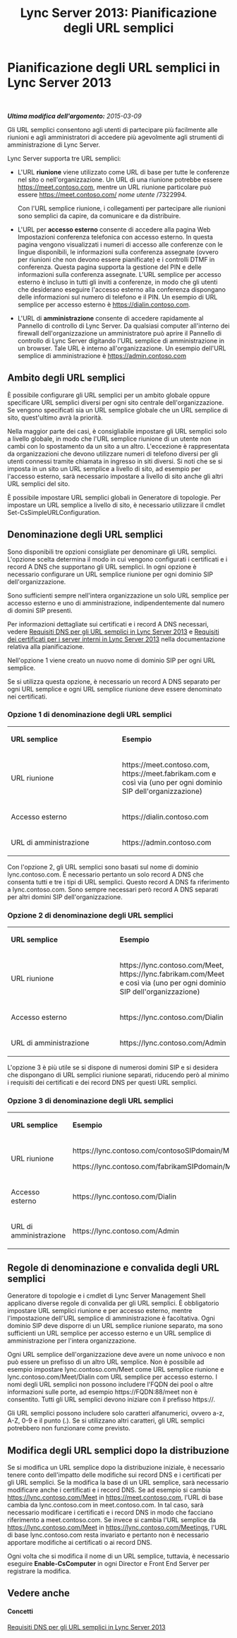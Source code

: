 ﻿---
title: 'Lync Server 2013: Pianificazione degli URL semplici'
TOCTitle: Pianificazione degli URL semplici
ms:assetid: 20e4f4b6-b7ff-4297-b00d-d1211ee800ac
ms:mtpsurl: https://technet.microsoft.com/it-it/library/Gg398287(v=OCS.15)
ms:contentKeyID: 49299908
ms.date: 08/24/2015
mtps_version: v=OCS.15
ms.translationtype: HT
---

# Pianificazione degli URL semplici in Lync Server 2013

 

_**Ultima modifica dell'argomento:** 2015-03-09_

Gli URL semplici consentono agli utenti di partecipare più facilmente alle riunioni e agli amministratori di accedere più agevolmente agli strumenti di amministrazione di Lync Server.

Lync Server supporta tre URL semplici:

  - L'URL **riunione** viene utilizzato come URL di base per tutte le conferenze nel sito o nell'organizzazione. Un URL di una riunione potrebbe essere https://meet.contoso.com, mentre un URL riunione particolare può essere https://meet.contoso.com/ *nome utente* /7322994.
    
    Con l'URL semplice riunione, i collegamenti per partecipare alle riunioni sono semplici da capire, da comunicare e da distribuire.

  - L'URL per **accesso esterno** consente di accedere alla pagina Web Impostazioni conferenza telefonica con accesso esterno. In questa pagina vengono visualizzati i numeri di accesso alle conferenze con le lingue disponibili, le informazioni sulla conferenza assegnate (ovvero per riunioni che non devono essere pianificate) e i controlli DTMF in conferenza. Questa pagina supporta la gestione del PIN e delle informazioni sulla conferenza assegnate. L'URL semplice per accesso esterno è incluso in tutti gli inviti a conferenze, in modo che gli utenti che desiderano eseguire l'accesso esterno alla conferenza dispongano delle informazioni sul numero di telefono e il PIN. Un esempio di URL semplice per accesso esterno è https://dialin.contoso.com.

  - L'URL di **amministrazione** consente di accedere rapidamente al Pannello di controllo di Lync Server. Da qualsiasi computer all'interno dei firewall dell'organizzazione un amministratore può aprire il Pannello di controllo di Lync Server digitando l'URL semplice di amministrazione in un browser. Tale URL è interno all'organizzazione. Un esempio dell'URL semplice di amministrazione è https://admin.contoso.com

## Ambito degli URL semplici

È possibile configurare gli URL semplici per un ambito globale oppure specificare URL semplici diversi per ogni sito centrale dell'organizzazione. Se vengono specificati sia un URL semplice globale che un URL semplice di sito, quest'ultimo avrà la priorità.

Nella maggior parte dei casi, è consigliabile impostare gli URL semplici solo a livello globale, in modo che l'URL semplice riunione di un utente non cambi con lo spostamento da un sito a un altro. L'eccezione è rappresentata da organizzazioni che devono utilizzare numeri di telefono diversi per gli utenti connessi tramite chiamata in ingresso in siti diversi. Si noti che se si imposta in un sito un URL semplice a livello di sito, ad esempio per l'accesso esterno, sarà necessario impostare a livello di sito anche gli altri URL semplici del sito.

È possibile impostare URL semplici globali in Generatore di topologie. Per impostare un URL semplice a livello di sito, è necessario utilizzare il cmdlet Set-CsSimpleURLConfiguration.

## Denominazione degli URL semplici

Sono disponibili tre opzioni consigliate per denominare gli URL semplici. L'opzione scelta determina il modo in cui vengono configurati i certificati e i record A DNS che supportano gli URL semplici. In ogni opzione è necessario configurare un URL semplice riunione per ogni dominio SIP dell'organizzazione.

Sono sufficienti sempre nell'intera organizzazione un solo URL semplice per accesso esterno e uno di amministrazione, indipendentemente dal numero di domini SIP presenti.

Per informazioni dettagliate sui certificati e i record A DNS necessari, vedere [Requisiti DNS per gli URL semplici in Lync Server 2013](lync-server-2013-dns-requirements-for-simple-urls.md) e [Requisiti dei certificati per i server interni in Lync Server 2013](lync-server-2013-certificate-requirements-for-internal-servers.md) nella documentazione relativa alla pianificazione.

Nell'opzione 1 viene creato un nuovo nome di dominio SIP per ogni URL semplice.

Se si utilizza questa opzione, è necessario un record A DNS separato per ogni URL semplice e ogni URL semplice riunione deve essere denominato nei certificati.

### Opzione 1 di denominazione degli URL semplici

<table>
<colgroup>
<col style="width: 50%" />
<col style="width: 50%" />
</colgroup>
<tbody>
<tr class="odd">
<td><p><strong>URL semplice</strong></p></td>
<td><p><strong>Esempio</strong></p></td>
</tr>
<tr class="even">
<td><p>URL riunione</p></td>
<td><p>https://meet.contoso.com, https://meet.fabrikam.com e così via (uno per ogni dominio SIP dell'organizzazione)</p></td>
</tr>
<tr class="odd">
<td><p>Accesso esterno</p></td>
<td><p>https://dialin.contoso.com</p></td>
</tr>
<tr class="even">
<td><p>URL di amministrazione</p></td>
<td><p>https://admin.contoso.com</p></td>
</tr>
</tbody>
</table>


Con l'opzione 2, gli URL semplici sono basati sul nome di dominio lync.contoso.com. È necessario pertanto un solo record A DNS che consenta tutti e tre i tipi di URL semplici. Questo record A DNS fa riferimento a lync.contoso.com. Sono sempre necessari però record A DNS separati per altri domini SIP dell'organizzazione.

### Opzione 2 di denominazione degli URL semplici

<table>
<colgroup>
<col style="width: 50%" />
<col style="width: 50%" />
</colgroup>
<tbody>
<tr class="odd">
<td><p><strong>URL semplice</strong></p></td>
<td><p><strong>Esempio</strong></p></td>
</tr>
<tr class="even">
<td><p>URL riunione</p></td>
<td><p>https://lync.contoso.com/Meet, https://lync.fabrikam.com/Meet e così via (uno per ogni dominio SIP dell'organizzazione)</p></td>
</tr>
<tr class="odd">
<td><p>Accesso esterno</p></td>
<td><p>https://lync.contoso.com/Dialin</p></td>
</tr>
<tr class="even">
<td><p>URL di amministrazione</p></td>
<td><p>https://lync.contoso.com/Admin</p></td>
</tr>
</tbody>
</table>


L'opzione 3 è più utile se si dispone di numerosi domini SIP e si desidera che dispongano di URL semplici riunione separati, riducendo però al minimo i requisiti dei certificati e dei record DNS per questi URL semplici.

### Opzione 3 di denominazione degli URL semplici

<table>
<colgroup>
<col style="width: 50%" />
<col style="width: 50%" />
</colgroup>
<tbody>
<tr class="odd">
<td><p><strong>URL semplice</strong></p></td>
<td><p><strong>Esempio</strong></p></td>
</tr>
<tr class="even">
<td><p>URL riunione</p></td>
<td><p>https://lync.contoso.com/contosoSIPdomain/Meet</p>
<p>https://lync.contoso.com/fabrikamSIPdomain/Meet</p></td>
</tr>
<tr class="odd">
<td><p>Accesso esterno</p></td>
<td><p>https://lync.contoso.com/Dialin</p></td>
</tr>
<tr class="even">
<td><p>URL di amministrazione</p></td>
<td><p>https://lync.contoso.com/Admin</p></td>
</tr>
</tbody>
</table>


## Regole di denominazione e convalida degli URL semplici

Generatore di topologie e i cmdlet di Lync Server Management Shell applicano diverse regole di convalida per gli URL semplici. È obbligatorio impostare URL semplici riunione e per accesso esterno, mentre l'impostazione dell'URL semplice di amministrazione è facoltativa. Ogni dominio SIP deve disporre di un URL semplice riunione separato, ma sono sufficienti un URL semplice per accesso esterno e un URL semplice di amministrazione per l'intera organizzazione.

Ogni URL semplice dell'organizzazione deve avere un nome univoco e non può essere un prefisso di un altro URL semplice. Non è possibile ad esempio impostare lync.contoso.com/Meet come URL semplice riunione e lync.contoso.com/Meet/Dialin com URL semplice per accesso esterno. I nomi degli URL semplici non possono includere l'FQDN dei pool o altre informazioni sulle porte, ad esempio https://FQDN:88/meet non è consentito. Tutti gli URL semplici devono iniziare con il prefisso https://.

Gli URL semplici possono includere solo caratteri alfanumerici, ovvero a-z, A-Z, 0-9 e il punto (.). Se si utilizzano altri caratteri, gli URL semplici potrebbero non funzionare come previsto.

## Modifica degli URL semplici dopo la distribuzione

Se si modifica un URL semplice dopo la distribuzione iniziale, è necessario tenere conto dell'impatto delle modifiche sui record DNS e i certificati per gli URL semplici. Se la modifica la base di un URL semplice, sarà necessario modificare anche i certificati e i record DNS. Se ad esempio si cambia https://lync.contoso.com/Meet in https://meet.contoso.com, l'URL di base cambia da lync.contoso.com in meet.contoso.com. In tal caso, sarà necessario modificare i certificati e i record DNS in modo che facciano riferimento a meet.contoso.com. Se invece si cambia l'URL semplice da https://lync.contoso.com/Meet in https://lync.contoso.com/Meetings, l'URL di base lync.contoso.com resta invariato e pertanto non è necessario apportare modifiche ai certificati o ai record DNS.

Ogni volta che si modifica il nome di un URL semplice, tuttavia, è necessario eseguire **Enable-CsComputer** in ogni Director e Front End Server per registrare la modifica.

## Vedere anche

#### Concetti

[Requisiti DNS per gli URL semplici in Lync Server 2013](lync-server-2013-dns-requirements-for-simple-urls.md)

